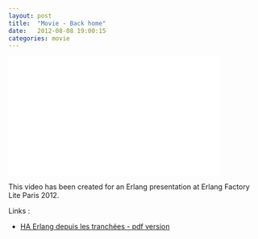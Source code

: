```yaml
---
layout: post
title:  "Movie - Back home"
date:   2012-08-08 19:00:15
categories: movie
---
```


<div class="video">
  <iframe src="//player.vimeo.com/video/53491426" width="420" height="236" frameborder="0" webkitallowfullscreen mozallowfullscreen allowfullscreen></iframe>
</div>

This video has been created for an Erlang presentation at Erlang Factory Lite Paris 2012.

Links :

 * [HA Erlang depuis les tranchées - pdf version](/talks/trenches_fr.pdf)
